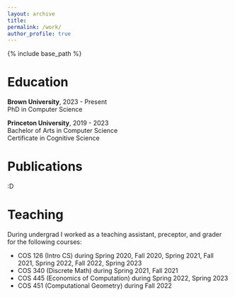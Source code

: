 ```yaml
---
layout: archive
title:
permalink: /work/
author_profile: true
---
```

{% include base_path %}

Education
======

**Brown University**, 2023 - Present  
PhD in Computer Science  
  
**Princeton University**, 2019 - 2023    
Bachelor of Arts in Computer Science  
Certificate in Cognitive Science

Publications
======
:D

Teaching
======
During undergrad I worked as a teaching assistant, preceptor, and grader for the following courses:
- COS 126 (Intro CS) during Spring 2020, Fall 2020, Spring 2021, Fall 2021, Spring 2022, Fall 2022, Spring 2023
- COS 340 (Discrete Math) during Spring 2021, Fall 2021
- COS 445 (Economics of Computation) during Spring 2022, Spring 2023
- COS 451 (Computational Geometry) during Fall 2022
